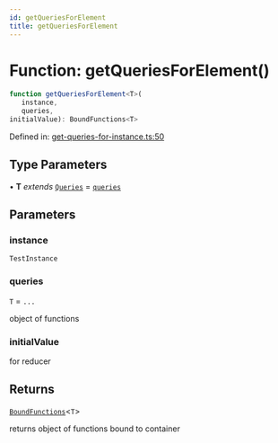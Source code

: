 ```yaml
---
id: getQueriesForElement
title: getQueriesForElement
---
```


<!-- DO NOT EDIT: this page is autogenerated from the type comments -->

# Function: getQueriesForElement()

```ts
function getQueriesForElement<T>(
   instance, 
   queries, 
initialValue): BoundFunctions<T>
```

Defined in: [get-queries-for-instance.ts:50](https://github.com/Romulad/cli-testing-library/blob/main/packages/cli-testing-library/src/get-queries-for-instance.ts#L50)

## Type Parameters

• **T** *extends* [`Queries`](../interfaces/queries.md) = [`queries`](../namespaces/queries/index.md)

## Parameters

### instance

`TestInstance`

### queries

`T` = `...`

object of functions

### initialValue

for reducer

## Returns

[`BoundFunctions`](../type-aliases/boundfunctions.md)\<`T`\>

returns object of functions bound to container
